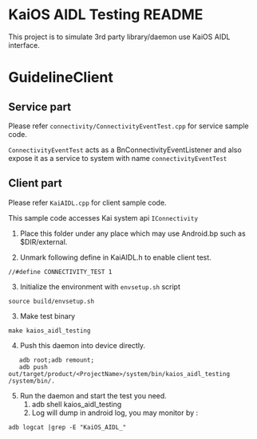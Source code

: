 <!-- (c) 2020 KAI OS TECHNOLOGIES (HONG KONG) LIMITED All rights reserved. This
 * file or any portion thereof may not be reproduced or used in any manner
 * whatsoever without the express written permission of KAI OS TECHNOLOGIES
 * (HONG KONG) LIMITED. KaiOS is the trademark of KAI OS TECHNOLOGIES (HONG KONG)
 * LIMITED or its affiliate company and may be registered in some jurisdictions.
 * All other trademarks are the property of their respective owners.
 -->

# KaiOS AIDL Testing README
This project is to simulate 3rd party library/daemon use KaiOS AIDL interface.

# GuidelineClient

## Service part
Please refer `connectivity/ConnectivityEventTest.cpp` for service sample code.

`ConnectivityEventTest` acts as a BnConnectivityEventListener and also expose it as a service to system with name `connectivityEventTest`

## Client part
Please refer `KaiAIDL.cpp` for client sample code.

This sample code accesses Kai system api `IConnectivity`

1. Place this folder under any place which may use Android.bp such as $DIR/external.

2. Unmark following define in KaiAIDL.h to enable client test.
```
//#define CONNECTIVITY_TEST 1
```

3. Initialize the environment with `envsetup.sh` script
```
source build/envsetup.sh
```

3. Make test binary
```
make kaios_aidl_testing
```

4. Push this daemon into device directly.
```
   adb root;adb remount;
   adb push out/target/product/<ProjectName>/system/bin/kaios_aidl_testing /system/bin/.
```
5. Run the daemon and start the test you need.
   1. adb shell kaios_aidl_testing
   2. Log will dump in android log, you may monitor by :
```
adb logcat |grep -E "KaiOS_AIDL_"
```
